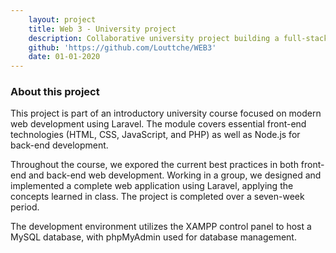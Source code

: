 ```yaml
---
    layout: project
    title: Web 3 - University project
    description: Collaborative university project building a full-stack Laravel web app.
    github: 'https://github.com/Louttche/WEB3'
    date: 01-01-2020
---
```


### About this project

This project is part of an introductory university course focused on modern web development using Laravel. The module covers essential front-end technologies (HTML, CSS, JavaScript, and PHP) as well as Node.js for back-end development.

Throughout the course, we expored the current best practices in both front-end and back-end web development. Working in a group, we designed and implemented a complete web application using Laravel, applying the concepts learned in class. The project is completed over a seven-week period.

The development environment utilizes the XAMPP control panel to host a MySQL database, with phpMyAdmin used for database management.
